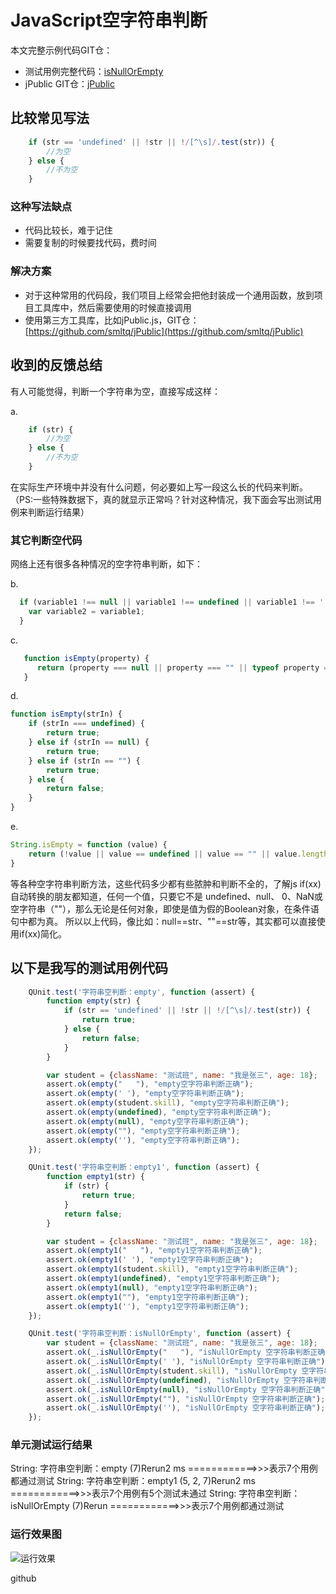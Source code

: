 # JavaScript空字符串判断

本文完整示例代码GIT仓：

- 测试用例完整代码：[isNullOrEmpty](https://github.com/smltq/jPublic/blob/master/test/isNullOrEmpty.js)
- jPublic GIT仓：[jPublic](https://github.com/smltq/jPublic)

## 比较常见写法

```js
    if (str == 'undefined' || !str || !/[^\s]/.test(str)) {
        //为空
    } else {
        //不为空
    }
```
### 这种写法缺点
- 代码比较长，难于记住
- 需要复制的时候要找代码，费时间

### 解决方案

- 对于这种常用的代码段，我们项目上经常会把他封装成一个通用函数，放到项目工具库中，然后需要使用的时候直接调用
- 使用第三方工具库，比如jPublic.js，GIT仓：[https://github.com/smltq/jPublic](https://github.com/smltq/jPublic)

## 收到的反馈总结

有人可能觉得，判断一个字符串为空，直接写成这样：

a. 
```js
    if (str) {
        //为空
    } else {
        //不为空
    }
```
在实际生产环境中并没有什么问题，何必要如上写一段这么长的代码来判断。（PS:一些特殊数据下，真的就显示正常吗？针对这种情况，我下面会写出测试用例来判断运行结果）

### 其它判断空代码

网络上还有很多各种情况的空字符串判断，如下：

b. 
```js
  if (variable1 !== null || variable1 !== undefined || variable1 !== '') { 
    var variable2 = variable1; 
  }
```

c. 
```js
   function isEmpty(property) {
      return (property === null || property === "" || typeof property === "undefined");
   }
```

d. 
```js
function isEmpty(strIn) {
    if (strIn === undefined) {
        return true;
    } else if (strIn == null) {
        return true;
    } else if (strIn == "") {
        return true;
    } else {
        return false;
    }
}
```

e. 
```js
String.isEmpty = function (value) {
    return (!value || value == undefined || value == "" || value.length == 0);
}
```

等各种空字符串判断方法，这些代码多少都有些脓肿和判断不全的，了解js if(xx)自动转换的朋友都知道，任何一个值，只要它不是 undefined、null、 0、NaN或空字符串（""），那么无论是任何对象，即使是值为假的Boolean对象，在条件语句中都为真。
所以以上代码，像比如：null==str、""==str等，其实都可以直接使用if(xx)简化。

## 以下是我写的测试用例代码

```js
    QUnit.test('字符串空判断：empty', function (assert) {
        function empty(str) {
            if (str == 'undefined' || !str || !/[^\s]/.test(str)) {
                return true;
            } else {
                return false;
            }
        }

        var student = {className: "测试班", name: "我是张三", age: 18};
        assert.ok(empty("   "), "empty空字符串判断正确");
        assert.ok(empty(' '), "empty空字符串判断正确");
        assert.ok(empty(student.skill), "empty空字符串判断正确");
        assert.ok(empty(undefined), "empty空字符串判断正确");
        assert.ok(empty(null), "empty空字符串判断正确");
        assert.ok(empty(""), "empty空字符串判断正确");
        assert.ok(empty(''), "empty空字符串判断正确");
    });

    QUnit.test('字符串空判断：empty1', function (assert) {
        function empty1(str) {
            if (str) {
                return true;
            }
            return false;
        }

        var student = {className: "测试班", name: "我是张三", age: 18};
        assert.ok(empty1("   "), "empty1空字符串判断正确");
        assert.ok(empty1(' '), "empty1空字符串判断正确");
        assert.ok(empty1(student.skill), "empty1空字符串判断正确");
        assert.ok(empty1(undefined), "empty1空字符串判断正确");
        assert.ok(empty1(null), "empty1空字符串判断正确");
        assert.ok(empty1(""), "empty1空字符串判断正确");
        assert.ok(empty1(''), "empty1空字符串判断正确");
    });

    QUnit.test('字符串空判断：isNullOrEmpty', function (assert) {
        var student = {className: "测试班", name: "我是张三", age: 18};
        assert.ok(_.isNullOrEmpty("   "), "isNullOrEmpty 空字符串判断正确");
        assert.ok(_.isNullOrEmpty(' '), "isNullOrEmpty 空字符串判断正确");
        assert.ok(_.isNullOrEmpty(student.skill), "isNullOrEmpty 空字符串判断正确");
        assert.ok(_.isNullOrEmpty(undefined), "isNullOrEmpty 空字符串判断正确");
        assert.ok(_.isNullOrEmpty(null), "isNullOrEmpty 空字符串判断正确");
        assert.ok(_.isNullOrEmpty(""), "isNullOrEmpty 空字符串判断正确");
        assert.ok(_.isNullOrEmpty(''), "isNullOrEmpty 空字符串判断正确");
    });
```

### 单元测试运行结果

String: 字符串空判断：empty (7)Rerun2 ms           ============>>>表示7个用例都通过测试
String: 字符串空判断：empty1 (5, 2, 7)Rerun2 ms    ============>>>表示7个用例有5个测试未通过
String: 字符串空判断：isNullOrEmpty (7)Rerun       ============>>>表示7个用例都通过测试

### 运行效果图

![运行效果](https://img2018.cnblogs.com/blog/75999/201905/75999-20190513191538467-1138767292.png)

github
